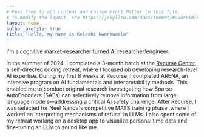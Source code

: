 ```yaml
---
# Feel free to add content and custom Front Matter to this file.
# To modify the layout, see https://jekyllrb.com/docs/themes/#overriding-theme-defaults
layout: home
author_profile: true
title: "Hello, my name is Kelechi Nwankwoala"
---
```


I'm a cognitive market-researcher turned AI researcher/engineer. 

In the summer of 2024, I completed a 3-month batch at the [Recurse Center](https://www.recurse.com/), a self-directed coding retreat, 
where I focused on developing research-level AI expertise. During my first 8 weeks at Recurse, I completed ARENA, an intensive program on AI fundamentals and interpretability methods. This enabled me to conduct original research investigating how Sparse AutoEncoders (SAEs) can selectively remove information from large language models—addressing a critical AI safety challenge. After Recurse, I was selected for Neel Nanda's competitive MATS training phase, where I worked on interpreting mechanisms of refusal in LLMs. I also spent some of my retreat working on a desktop app to visualize personal time data and fine-tuning an LLM to sound like me. 

